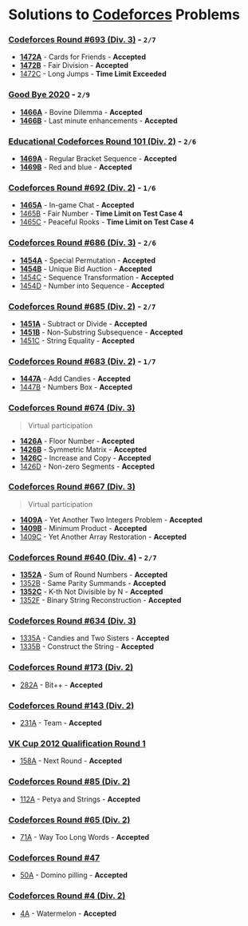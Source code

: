 # Solutions to [Codeforces](https://codeforces.com) Problems

### [Codeforces Round #693 (Div. 3)](https://codeforces.com/contest/1472) - `2/7`

- **[1472A](https://github.com/akantuni/Codeforces/tree/master/1472A)** - Cards for Friends - **Accepted**
- **[1472B](https://github.com/akantuni/Codeforces/tree/master/1472B)** - Fair Division - **Accepted**
- [1472C](https://github.com/akantuni/Codeforces/tree/master/1472C) - Long Jumps - **Time Limit Exceeded**

### [Good Bye 2020](https://codeforces.com/contest/1466) - `2/9`

- **[1466A](https://github.com/akantuni/Codeforces/tree/master/1466A)** - Bovine Dilemma - **Accepted**
- **[1466B](https://github.com/akantuni/Codeforces/tree/master/1466B)** - Last minute enhancements - **Accepted**

### [Educational Codeforces Round 101 (Div. 2)](https://codeforces.com/contest/1469) - `2/6`

- **[1469A](https://github.com/akantuni/Codeforces/tree/master/1469A)** - Regular Bracket Sequence - **Accepted**
- **[1469B](https://github.com/akantuni/Codeforces/tree/master/1469B)** - Red and blue - **Accepted**

### [Codeforces Round #692 (Div. 2)](https://codeforces.com/contest/1465) - `1/6`

- **[1465A](https://github.com/akantuni/Codeforces/tree/master/1465A)** - In-game Chat - **Accepted**
- [1465B](https://github.com/akantuni/Codeforces/tree/master/1465B) - Fair Number - **Time Limit on Test Case 4**
- [1465C](https://github.com/akantuni/Codeforces/tree/master/1465C) - Peaceful Rooks - **Time Limit on Test Case 4**

### [Codeforces Round #686 (Div. 3)](https://codeforces.com/contest/1454) - `2/6`

- **[1454A](https://github.com/akantuni/Codeforces/tree/master/1454A)** - Special Permutation - **Accepted**
- **[1454B](https://github.com/akantuni/Codeforces/tree/master/1454B)** - Unique Bid Auction - **Accepted**
- [1454C](https://github.com/akantuni/Codeforces/tree/master/1454C) - Sequence Transformation - **Accepted**
- [1454D](https://github.com/akantuni/Codeforces/tree/master/1454D) - Number into Sequence - **Accepted**

### [Codeforces Round #685 (Div. 2)](https://codeforces.com/contest/1451) - `2/7`

- **[1451A](https://github.com/akantuni/Codeforces/tree/master/1451A)** - Subtract or Divide - **Accepted**
- **[1451B](https://github.com/akantuni/Codeforces/tree/master/1451B)** - Non-Substring Subsequence - **Accepted**
- [1451C](https://github.com/kantuni/Codeforces/tree/master/1451C) - String Equality - **Accepted**

### [Codeforces Round #683 (Div. 2)](https://codeforces.com/contest/1447) - `1/7`

- **[1447A](https://github.com/akantuni/Codeforces/tree/master/1447A)** - Add Candies - **Accepted**
- [1447B](https://github.com/akantuni/Codeforces/tree/master/1447B) - Numbers Box - **Accepted**

### [Codeforces Round #674 (Div. 3)](https://codeforces.com/contest/1426)

> Virtual participation

- **[1426A](https://github.com/akantuni/Codeforces/tree/master/1426A)** - Floor Number - **Accepted**
- **[1426B](https://github.com/akantuni/Codeforces/tree/master/1426B)** - Symmetric Matrix - **Accepted**
- **[1426C](https://github.com/akantuni/Codeforces/tree/master/1426C)** - Increase and Copy - **Accepted**
- [1426D](https://github.com/akantuni/Codeforces/tree/master/1426D) - Non-zero Segments - **Accepted**

### [Codeforces Round #667 (Div. 3)](https://codeforces.com/contest/1409)

> Virtual participation

- **[1409A](https://github.com/akantuni/Codeforces/tree/master/1409A)** - Yet Another Two Integers Problem - **Accepted**
- **[1409B](https://github.com/akantuni/Codeforces/tree/master/1409B)** - Minimum Product - **Accepted**
- [1409C](https://github.com/akantuni/Codeforces/tree/master/1409C) - Yet Another Array Restoration - **Accepted**

### [Codeforces Round #640 (Div. 4)](https://codeforces.com/contest/1352) - `2/7`

- **[1352A](https://github.com/akantuni/Codeforces/tree/master/1352A)** - Sum of Round Numbers - **Accepted**
- [1352B](https://github.com/akantuni/Codeforces/tree/master/1352B) - Same Parity Summands - **Accepted**
- **[1352C](https://github.com/akantuni/Codeforces/tree/master/1352C)** - K-th Not Divisible by N - **Accepted**
- [1352F](https://github.com/akantuni/Codeforces/tree/master/1352F) - Binary String Reconstruction - **Accepted**

### [Codeforces Round #634 (Div. 3)](https://codeforces.com/contest/1335)

- [1335A](https://github.com/akantuni/Codeforces/tree/master/1335A) - Candies and Two Sisters - **Accepted**
- [1335B](https://github.com/akantuni/Codeforces/tree/master/1335B) - Construct the String - **Accepted**

### [Codeforces Round #173 (Div. 2)](https://codeforces.com/contest/282)

- [282A](https://github.com/akantuni/Codeforces/tree/master/282A) - Bit++ - **Accepted**

### [Codeforces Round #143 (Div. 2)](https://codeforces.com/contest/231)

- [231A](https://github.com/akantuni/Codeforces/tree/master/231A) - Team - **Accepted**

### [VK Cup 2012 Qualification Round 1](https://codeforces.com/contest/158)

- [158A](https://github.com/akantuni/Codeforces/tree/master/158A) - Next Round - **Accepted**

### [Codeforces Round #85 (Div. 2)](https://codeforces.com/contest/112)

- [112A](https://github.com/akantuni/Codeforces/tree/master/112A) - Petya and Strings - **Accepted**

### [Codeforces Round #65 (Div. 2)](https://codeforces.com/contest/71)

- [71A](https://github.com/akantuni/Codeforces/tree/master/71A) - Way Too Long Words - **Accepted**

### [Codeforces Round #47](https://codeforces.com/contest/50)

- [50A](https://github.com/akantuni/Codeforces/tree/master/50A) - Domino pilling - **Accepted**

### [Codeforces Round #4 (Div. 2)](https://codeforces.com/contest/4)

- [4A](https://github.com/akantuni/Codeforces/tree/master/4A) - Watermelon - **Accepted**
